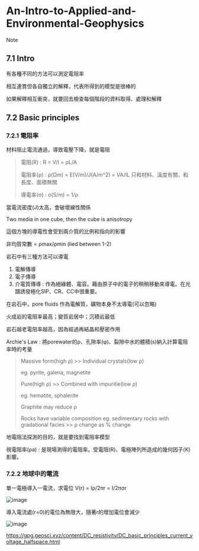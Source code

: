 # An-Intro-to-Applied-and-Environmental-Geophysics
Note
## 7.1 Intro

有各種不同的方法可以測定電阻率

相互連貫但各自獨立的解釋，代表所得到的模型是很棒的

如果解釋相互衝突，就要回去檢查每個階段的資料取得、處理和解釋

## 7.2 Basic principles

### 7.2.1 電阻率

材料阻止電流通過，導致電壓下降，就是電阻

> 電阻(R) : R = V/I = ρL/A
> 
> 電阻率(ρ) : ρ(Ωm) = E(V/m)/J(A/m^2) = VA/IL 只和材料、溫度有關，和長度、面積無關
> 
> 導電率(σ) : σ(S/m) = 1/ρ

當電流密度(J)太高，會破壞線性關係

Two media in one cube, then the cube is anisotropy

這個方塊的導電性會受到兩介質的比例和指向的影響

非均質常數 = ρmax/ρmin (lied between 1-2)

岩石中有三種方法可以導電
1. 電解傳導
2. 電子傳導
3. 介電質傳導 : 作為絕緣體、電容。藉由原子中的電子的稍稍移動來導電。在光譜誘發極化SIP、CR、CC中很重要。

在岩石中，pore fluids 作為電解質，礦物本身不太導電(可以忽略)

火成岩的電阻率最高；變質岩居中；沉積岩最低

岩石越老電阻率越高，因為經過再結晶和壓密作用

Archie's Law : 將porewater的ρ、孔隙率(φ)、裂隙中水的體積(s)納入計算電阻率時的考量

> Massive form(high ρ) >> Individual crystals(low ρ) 
> 
> eg. pyrite, galena, magnetite
> 
> Pure(high ρ) >> Combined with impuritie(low ρ)
> 
> eg. hematite, sphalerite
> 
> Graphite may reduce ρ
> 
> Rocks have variable composition eg. sedimentary rocks with gradational facies >> ρ change as % change

地電阻法探測的目的，就是要找到電阻率模型

視電阻率(ρa) : 是現場測得的電阻率。受電阻(R)、電極陣列所造成的幾何因子(K)影響。

### 7.2.2 地球中的電流

單一電極導入一電流，求電位 V(r) = Iρ/2πr = I/2πσr

![image](https://user-images.githubusercontent.com/105845318/170485501-88852ec1-a47e-4bd1-ab36-0c5ce7734bd7.png)

導入電流處(r=0)的電位為無限大，隨著r的增加電位會減少

![image](https://user-images.githubusercontent.com/105845318/170485734-3c6b5ea5-6f33-44c2-995a-f7c9e4dabb8c.png)

<https://gpg.geosci.xyz/content/DC_resistivity/DC_basic_principles_current_voltage_halfspace.html>





